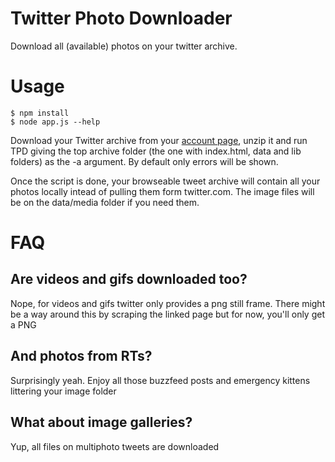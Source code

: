 # Twitter Photo Downloader
Download all (available) photos on your twitter archive.

# Usage
	$ npm install
	$ node app.js --help

Download your Twitter archive from your [account page](https://twitter.com/settings/account), unzip it and run TPD giving the top archive folder (the one with index.html, data and lib folders) as the -a argument. By default only errors will be shown.

Once the script is done, your browseable tweet archive will contain all your photos locally intead of pulling them form twitter.com. The image files will be on the data/media folder if you need them.

# FAQ
## Are videos and gifs downloaded too?
Nope, for videos and gifs twitter only provides a png still frame. There might be a way around this by scraping the linked page but for now, you'll only get a PNG

## And photos from RTs?
Surprisingly yeah. Enjoy all those buzzfeed posts and emergency kittens littering your image folder

## What about image galleries?
Yup, all files on multiphoto tweets are downloaded
